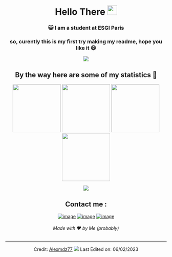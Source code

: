 <h1 align="center">Hello There <img src="https://raw.githubusercontent.com/iampavangandhi/iampavangandhi/master/gifs/Hi.gif" width="30"> </h1>
<div align="center">

### :smiley_cat: I am a student at ESGI Paris

### so, curently this is my first try making my readme, hope you like it 😄

<a href="https://www.youtube.com/watch?v=dQw4w9WgXcQ"><img src="https://user-images.githubusercontent.com/73097560/115834477-dbab4500-a447-11eb-908a-139a6edaec5c.gif"></a>

## By the way here are some of my statistics 🚀
<img height= "150" src="https://github-readme-stats.vercel.app/api?username=Alexmdz77&theme=tokyonight&show_icons=true&include_all_commits=true&count_private=true" />
<img height= "150" src="https://github-readme-streak-stats.herokuapp.com/?user=Alexmdz77&theme=tokyonight" />
<img height= "150" src="https://github-readme-stats.vercel.app/api/top-langs/?username=Alexmdz77&layout=compact&theme=tokyonight"/>
<img height= "150" src="https://github-readme-stats.vercel.app/api/wakatime?username=@Alexmdz77&theme=tokyonight&count_private=true&langs_count=5&custom_title=Language Stats (for the last 7 days)&range=last_7_days" />
  
<a href="https://www.youtube.com/watch?v=dQw4w9WgXcQ"><img src="https://user-images.githubusercontent.com/73097560/115834477-dbab4500-a447-11eb-908a-139a6edaec5c.gif"></a>

## Contact me : 
[![image](https://img.shields.io/badge/LinkedIn-0077B5?style=for-the-badge&logo=linkedin&logoColor=white)](https://www.linkedin.com/in/alexandre-trouve/)
[![image](https://img.shields.io/badge/Twitter-1DA1F2?style=for-the-badge&logo=twitter&logoColor=white)](https://twitter.com/Alexmdz77)
[![image](https://img.shields.io/badge/Gmail-D14836?style=for-the-badge&logo=gmail&logoColor=white)](mailto:alexandretrv@gmail.com)

<h6>Made with ❤️ by Me (probably)</h6>

------
Credit: [Alexmdz77](https://github.com/Alexmdz77)
![](https://visitor-badge.glitch.me/badge?page_id=alexmdz77.alexmdz77&style=flat-square&color=0088cc)
Last Edited on: 06/02/2023
</div>
<!--
**Alexmdz77/Alexmdz77** is a ✨ _special_ ✨ repository because its `README.md` (this file) appears on your GitHub profile.

Here are some ideas to get you started:

- 🔭 I’m currently working on ...
- 🌱 I’m currently learning ...
- 👯 I’m looking to collaborate on ...
- 🤔 I’m looking for help with ...
- 💬 Ask me about ...
- 📫 How to reach me: ...
- 😄 Pronouns: ...
- ⚡ Fun fact: ...
-->
